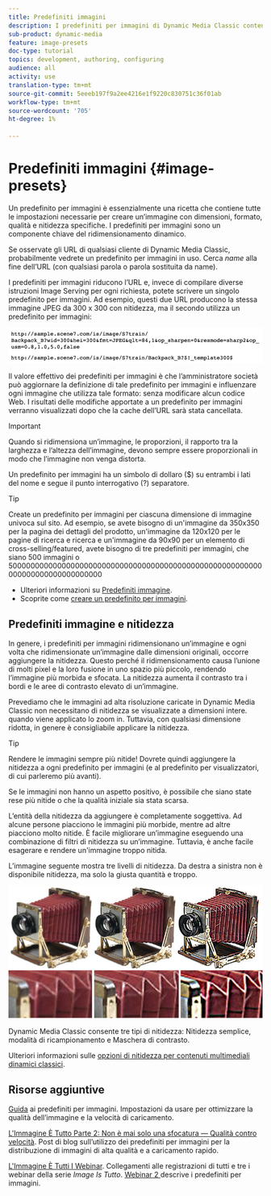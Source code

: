 ```yaml
---
title: Predefiniti immagini
description: I predefiniti per immagini di Dynamic Media Classic contengono tutte le impostazioni necessarie per creare un’immagine con dimensioni, formato, qualità e nitidezza specifiche. I predefiniti per immagini sono un componente chiave del ridimensionamento dinamico. Se osservate un URL in Dynamic Media Classic, potete verificare facilmente se è in uso un predefinito per immagini. Scoprite i predefiniti per immagini, il motivo per cui sono così utili e come crearli.
sub-product: dynamic-media
feature: image-presets
doc-type: tutorial
topics: development, authoring, configuring
audience: all
activity: use
translation-type: tm+mt
source-git-commit: 5eeeb197f9a2ee4216e1f9220c830751c36f01ab
workflow-type: tm+mt
source-wordcount: '705'
ht-degree: 1%

---
```



# Predefiniti immagini {#image-presets}

Un predefinito per immagini è essenzialmente una ricetta che contiene tutte le impostazioni necessarie per creare un’immagine con dimensioni, formato, qualità e nitidezza specifiche. I predefiniti per immagini sono un componente chiave del ridimensionamento dinamico.

Se osservate gli URL di qualsiasi cliente di Dynamic Media Classic, probabilmente vedrete un predefinito per immagini in uso. Cerca $name$ alla fine dell’URL (con qualsiasi parola o parola sostituita da name).

I predefiniti per immagini riducono l’URL e, invece di compilare diverse istruzioni Image Serving per ogni richiesta, potete scrivere un singolo predefinito per immagini. Ad esempio, questi due URL producono la stessa immagine JPEG da 300 x 300 con nitidezza, ma il secondo utilizza un predefinito per immagini:

![immagine](assets/image-presets/image-preset-2.png)

Il valore effettivo dei predefiniti per immagini è che l’amministratore società può aggiornare la definizione di tale predefinito per immagini e influenzare ogni immagine che utilizza tale formato: senza modificare alcun codice Web. I risultati delle modifiche apportate a un predefinito per immagini verranno visualizzati dopo che la cache dell’URL sarà stata cancellata.

>[!IMPORTANT]
>
>Quando si ridimensiona un’immagine, le proporzioni, il rapporto tra la larghezza e l’altezza dell’immagine, devono sempre essere proporzionali in modo che l’immagine non venga distorta.

Un predefinito per immagini ha un simbolo di dollaro ($) su entrambi i lati del nome e segue il punto interrogativo (?) separatore.

>[!TIP]
>
>Create un predefinito per immagini per ciascuna dimensione di immagine univoca sul sito. Ad esempio, se avete bisogno di un&#39;immagine da 350x350 per la pagina dei dettagli del prodotto, un&#39;immagine da 120x120 per le pagine di ricerca e ricerca e un&#39;immagine da 90x90 per un elemento di cross-selling/featured, avete bisogno di tre predefiniti per immagini, che siano 500 immagini o 500000000000000000000000000000000000000000000000000000000000000000000000000000

- Ulteriori informazioni su [Predefiniti immagine](https://docs.adobe.com/content/help/en/dynamic-media-classic/using/image-sizing/setting-image-presets.html).
- Scoprite come [creare un predefinito per immagini](https://docs.adobe.com/content/help/en/dynamic-media-classic/using/image-sizing/setting-image-presets.html#creating-an-image-preset).

## Predefiniti immagine e nitidezza

In genere, i predefiniti per immagini ridimensionano un’immagine e ogni volta che ridimensionate un’immagine dalle dimensioni originali, occorre aggiungere la nitidezza. Questo perché il ridimensionamento causa l’unione di molti pixel e la loro fusione in uno spazio più piccolo, rendendo l’immagine più morbida e sfocata. La nitidezza aumenta il contrasto tra i bordi e le aree di contrasto elevato di un’immagine.

Prevediamo che le immagini ad alta risoluzione caricate in Dynamic Media Classic non necessitano di nitidezza se visualizzate a dimensioni intere. quando viene applicato lo zoom in. Tuttavia, con qualsiasi dimensione ridotta, in genere è consigliabile applicare la nitidezza.

>[!TIP]
>
>Rendere le immagini sempre più nitide! Dovrete quindi aggiungere la nitidezza a ogni predefinito per immagini (e al predefinito per visualizzatori, di cui parleremo più avanti).
>
>Se le immagini non hanno un aspetto positivo, è possibile che siano state rese più nitide o che la qualità iniziale sia stata scarsa.

L’entità della nitidezza da aggiungere è completamente soggettiva. Ad alcune persone piacciono le immagini più morbide, mentre ad altre piacciono molto nitide. È facile migliorare un’immagine eseguendo una combinazione di filtri di nitidezza su un’immagine. Tuttavia, è anche facile esagerare e rendere un&#39;immagine troppo nitida.

L’immagine seguente mostra tre livelli di nitidezza. Da destra a sinistra non è disponibile nitidezza, ma solo la giusta quantità e troppo.

![immagine](assets/image-presets/image-presets-1.jpg)

Dynamic Media Classic consente tre tipi di nitidezza: Nitidezza semplice, modalità di ricampionamento e Maschera di contrasto.

Ulteriori informazioni sulle [opzioni di nitidezza per contenuti multimediali dinamici classici](https://docs.adobe.com/content/help/en/dynamic-media-classic/using/master-files/sharpening-image.html#sharpening_an_image).

## Risorse aggiuntive

[Guida](https://www.adobe.com/content/dam/www/us/en/experience-manager/pdfs/dynamic-media-image-preset-guide.pdf) ai predefiniti per immagini. Impostazioni da usare per ottimizzare la qualità dell’immagine e la velocità di caricamento.

[L&#39;Immagine È Tutto Parte 2: Non è mai solo una sfocatura — Qualità contro velocità](https://theblog.adobe.com/image-is-everything-part-2-its-never-just-a-blur-quality-versus-speed/). Post di blog sull’utilizzo dei predefiniti per immagini per la distribuzione di immagini di alta qualità e a caricamento rapido.

[L&#39;Immagine È Tutti I Webinar](https://dynamicmediaseries2019.enterprise.adobeevents.com/). Collegamenti alle registrazioni di tutti e tre i webinar della serie _Image Is Tutto_. [Webinar 2 ](https://seminars.adobeconnect.com/p6lqaotpjnd3) descrive i predefiniti per immagini.
